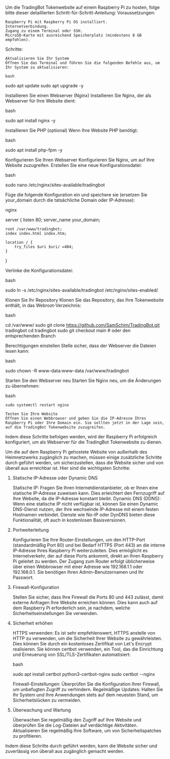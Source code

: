 Um die TradingBot Tokenwebsite auf einem Raspberry Pi zu hosten, folge  bitte dieser detaillierten Schritt-für-Schritt-Anleitung:
Voraussetzungen:

    Raspberry Pi mit Raspberry Pi OS installiert.
    Internetverbindung.
    Zugang zu einem Terminal oder SSH.
    MicroSD-Karte mit ausreichend Speicherplatz (mindestens 8 GB empfohlen).

Schritte:

    Aktualisieren Sie Ihr System
    Öffnen Sie das Terminal und führen Sie die folgenden Befehle aus, um Ihr System zu aktualisieren:

    bash

sudo apt update
sudo apt upgrade -y

Installieren Sie einen Webserver (Nginx)
Installieren Sie Nginx, der als Webserver für Ihre Website dient:

bash

sudo apt install nginx -y

Installieren Sie PHP (optional)
Wenn Ihre Website PHP benötigt:

bash

sudo apt install php-fpm -y

Konfigurieren Sie Ihren Webserver
Konfigurieren Sie Nginx, um auf Ihre Website zuzugreifen. Erstellen Sie eine neue Konfigurationsdatei:

bash

sudo nano /etc/nginx/sites-available/tradingbot

Füge die folgende Konfiguration ein und speichere sie (ersetzen Sie your_domain durch die tatsächliche Domain oder IP-Adresse):

nginx

server {
    listen 80;
    server_name your_domain;

    root /var/www/tradingbot;
    index index.html index.htm;

    location / {
        try_files $uri $uri/ =404;
    }
}

Verlinke  die Konfigurationsdatei:

bash

sudo ln -s /etc/nginx/sites-available/tradingbot /etc/nginx/sites-enabled/

Klonen Sie Ihr Repository
Klonen Sie das Repository, das Ihre Tokenwebsite enthält, in das Webroot-Verzeichnis:

bash

cd /var/www/
sudo git clone https://github.com/SamSchim/TradingBot.git tradingbot
cd tradingbot
sudo git checkout main  # oder den entsprechenden Branch

Berechtigungen einstellen
Stelle  sicher, dass der Webserver die Dateien lesen kann:

bash

sudo chown -R www-data:www-data /var/www/tradingbot

Starten Sie den Webserver neu
Starten Sie Nginx neu, um die Änderungen zu übernehmen:

bash

    sudo systemctl restart nginx

    Testen Sie Ihre Website
    Öffnen Sie einen Webbrowser und geben Sie die IP-Adresse Ihres Raspberry Pi oder Ihre Domain ein. Sie sollten jetzt in der Lage sein, auf die TradingBot Tokenwebsite zuzugreifen.

Indem diese Schritte befolgen werden, wird der Raspberry Pi erfolgreich konfiguriert, um als Webserver für die TradingBot Tokenwebsite zu dienen.


Um die auf dem Raspberry Pi gehostete Website von außerhalb des Heimnetzwerks zugänglich zu machen, müssen einige zusätzliche Schritte durch geführt werden, um sicherzustellen, dass die Website sicher und von überall aus erreichbar ist. Hier sind die wichtigsten Schritte:
1. Statische IP-Adresse oder Dynamic DNS

    Statische IP: Fragen Sie Ihren Internetdienstanbieter, ob er Ihnen eine statische IP-Adresse zuweisen kann. Dies erleichtert den Fernzugriff auf Ihre Website, da die IP-Adresse konstant bleibt.
    Dynamic DNS (DDNS): Wenn eine statische IP nicht verfügbar ist, können Sie einen Dynamic DNS-Dienst nutzen, der Ihre wechselnde IP-Adresse mit einem festen Hostnamen verbindet. Dienste wie No-IP oder DynDNS bieten diese Funktionalität, oft auch in kostenlosen Basisversionen.

2. Portweiterleitung

    Konfigurieren Sie Ihre Router-Einstellungen, um den HTTP-Port (standardmäßig Port 80) und bei Bedarf HTTPS (Port 443) an die interne IP-Adresse Ihres Raspberry Pi weiterzuleiten. Dies ermöglicht es Internetverkehr, der auf diese Ports ankommt, direkt an Ihren Raspberry Pi geleitet zu werden.
    Der Zugang zum Router erfolgt üblicherweise über einen Webbrowser mit einer Adresse wie 192.168.1.1 oder 192.168.0.1. Sie benötigen Ihren Admin-Benutzernamen und Ihr Passwort.

3. Firewall-Konfiguration

    Stellen Sie sicher, dass Ihre Firewall die Ports 80 und 443 zulässt, damit externe Anfragen Ihre Website erreichen können.
    Dies kann auch auf dem Raspberry Pi erforderlich sein, je nachdem, welche Sicherheitseinstellungen Sie verwenden.

4. Sicherheit erhöhen

    HTTPS verwenden: Es ist sehr empfehlenswert, HTTPS anstelle von HTTP zu verwenden, um die Sicherheit Ihrer Website zu gewährleisten. Dies können Sie durch ein kostenloses Zertifikat von Let's Encrypt realisieren. Sie können certbot verwenden, ein Tool, das die Einrichtung und Erneuerung von SSL/TLS-Zertifikaten automatisiert:

    bash

    sudo apt install certbot python3-certbot-nginx
    sudo certbot --nginx

    Firewall-Einstellungen: Überprüfen Sie die Konfiguration Ihrer Firewall, um unbefugten Zugriff zu verhindern.
    Regelmäßige Updates: Halten Sie Ihr System und Ihre Anwendungen stets auf dem neuesten Stand, um Sicherheitslücken zu vermeiden.

5. Überwachung und Wartung

    Überwachen Sie regelmäßig den Zugriff auf Ihre Website und überprüfen Sie die Log-Dateien auf verdächtige Aktivitäten.
    Aktualisieren Sie regelmäßig Ihre Software, um von Sicherheitspatches zu profitieren.

Indem diese Schritte durch geführt werden, kann die Website sicher und zuverlässig von überall aus zugänglich gemacht werden.
